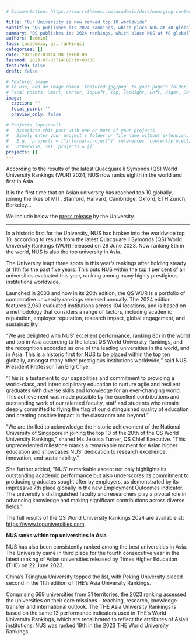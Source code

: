 ```yaml
---
# Documentation: https://sourcethemes.com/academic/docs/managing-content/

title: "Our University is now ranked top 10 worldwide"
subtitle: "QS publishes its 2024 rankings, which place NUS at #8 globally, a historic first for an Asian University."
summary: "QS publishes its 2024 rankings, which place NUS at #8 globally, a historic first for an Asian University."
authors: [admin]
tags: [academia, qs, rankings]
categories: []
date: 2023-07-03T14:08:19+08:00
lastmod: 2023-07-03T14:08:19+08:00
featured: false
draft: false

# Featured image
# To use, add an image named `featured.jpg/png` to your page's folder.
# Focal points: Smart, Center, TopLeft, Top, TopRight, Left, Right, BottomLeft, Bottom, BottomRight.
image:
  caption: ""
  focal_point: ""
  preview_only: false

# Projects (optional).
#   Associate this post with one or more of your projects.
#   Simply enter your project's folder or file name without extension.
#   E.g. `projects = ["internal-project"]` references `content/project/deep-learning/index.md`.
#   Otherwise, set `projects = []`.
projects: []
---
```


According to the results of the latest Quacquarelli Symonds (QS) World University Rankings (WUR) 2024, NUS now ranks eighth in the world and first in Asia.

It is the first time that an Asian university has reached top 10 globally, joining the likes of MIT, Stanford, Harvard, Cambridge, Oxford, ETH Zurich, Berkeley...

We include below the [press release](https://news.nus.edu.sg/qs-world-university-rankings-2024-nus-rises-three-places-to-rank-within-global-top-8) by the University.

---

In a historic first for the University, NUS has broken into the worldwide top 10, according to results from the latest Quacquarelli Symonds (QS) World University Rankings (WUR) released on 28 June 2023. Now ranking 8th in the world, NUS is also the top university in Asia.

The University leapt three spots in this year’s rankings after holding steady at 11th for the past five years. This puts NUS within the top 1 per cent of all universities evaluated this year, ranking among many highly prestigious institutions worldwide.

Launched in 2003 and now in its 20th edition, the QS WUR is a portfolio of comparative university rankings released annually. The 2024 edition features 2,963 evaluated institutions across 104 locations, and is based on a methodology that considers a range of factors, including academic reputation, employer reputation, research impact, global engagement, and sustainability.

“We are delighted with NUS’ excellent performance, ranking 8th in the world and top in Asia according to the latest QS World University Rankings, and the recognition accorded as one of the leading universities in the world, and in Asia. This is a historic first for NUS to be placed within the top ten globally, amongst many other prestigious institutions worldwide,” said NUS President Professor Tan Eng Chye.

“This is a testament to our capabilities and commitment to providing a world-class, and interdisciplinary education to nurture agile and resilient graduates with diverse skills and knowledge for an ever-changing world. This achievement was made possible by the excellent contributions and outstanding work of our talented faculty, staff and students who remain deeply committed to flying the flag of our distinguished quality of education and creating positive impact in the classroom and beyond.”

"We are thrilled to acknowledge the historic achievement of the National University of Singapore in joining the top 10 of the 20th of the QS World University Rankings," shared Ms Jessica Turner, QS Chief Executive. "This unprecedented milestone marks a remarkable moment for Asian higher education and showcases NUS' dedication to research excellence, innovation, and sustainability."

She further added, "NUS' remarkable ascent not only highlights its outstanding academic performance but also underscores its commitment to producing graduates sought after by employers, as demonstrated by its impressive 7th place globally in the new Employment Outcomes indicator. The university's distinguished faculty and researchers play a pivotal role in advancing knowledge and making significant contributions across diverse fields."

The full results of the QS World University Rankings 2024 are available at: https://www.topuniversities.com.

**NUS ranks within top universities in Asia**

NUS has also been consistently ranked among the best universities in Asia. The University came in third place for the fourth consecutive year in the latest ranking of Asian universities released by Times Higher Education (THE) on 22 June 2023.

China’s Tsinghua University topped the list, with Peking University placed second in the 11th edition of THE’s Asia University Rankings.

Comprising 669 universities from 31 territories, the 2023 ranking assessed the universities on their core missions – teaching, research, knowledge transfer and international outlook. The THE Asia University Rankings is based on the same 13 performance indicators used in THE’s World University Rankings, which are recalibrated to reflect the attributes of Asia’s institutions. NUS was ranked 19th in the 2023 THE World University Rankings.
